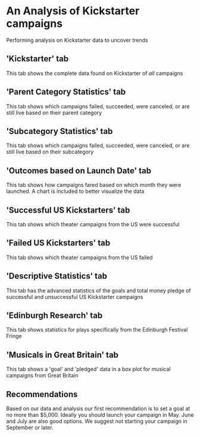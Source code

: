 # An Analysis of Kickstarter campaigns
Performing analysis on Kickstarter data to uncover trends
## 'Kickstarter' tab
This tab shows the complete data found on Kickstarter of *all* campaigns
## 'Parent Category Statistics' tab
This tab shows which campaigns failed, succeeded, were canceled, or are still live based on their parent category
## 'Subcategory Statistics' tab
This tab shows which campaigns failed, succeeded, were canceled, or are still live based on their subcategory
## 'Outcomes based on Launch Date' tab
This tab shows how campaigns fared based on which month they were launched. A chart is included to better visualize the data
## 'Successful US Kickstarters' tab
This tab shows which theater campaigns from the US were successful
## 'Failed US Kickstarters' tab
This tab shows which theater campaigns from the US failed
## 'Descriptive Statistics' tab
This tab has the advanced statistics of the goals and total money pledge of successful and unsuccessful US Kickstarter campaigns
## 'Edinburgh Research' tab
This tab shows statistics for plays specifically from the Edinburgh Festival Fringe
## 'Musicals in Great Britain' tab
This tab shows a 'goal' and 'pledged' data in a box plot for musical campaigns from Great Britain
## Recommendations
Based on our data and analysis our first recommendation is to set a goal at no more than $5,000. Ideally you should launch your campaign in May. June and July are also good options. We suggest *not* starting your campaign in September or later.
